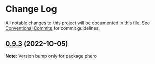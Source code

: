 # Change Log

All notable changes to this project will be documented in this file.
See [Conventional Commits](https://conventionalcommits.org) for commit guidelines.

## [0.9.3](https://github.com/phero-hq/phero/compare/v0.9.3-rc.3...v0.9.3) (2022-10-05)

**Note:** Version bump only for package phero
